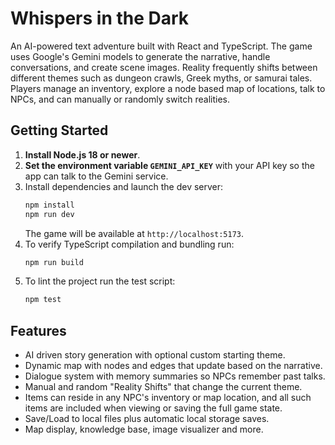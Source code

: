 # Whispers in the Dark

An AI-powered text adventure built with React and TypeScript. The game uses Google's Gemini models to generate the narrative, handle conversations, and create scene images.  Reality frequently shifts between different themes such as dungeon crawls, Greek myths, or samurai tales.  Players manage an inventory, explore a node based map of locations, talk to NPCs, and can manually or randomly switch realities.

## Getting Started

1. **Install Node.js 18 or newer**.
2. **Set the environment variable `GEMINI_API_KEY`** with your API key so the app can talk to the Gemini service.
3. Install dependencies and launch the dev server:
   ```bash
   npm install
   npm run dev
   ```
   The game will be available at `http://localhost:5173`.
4. To verify TypeScript compilation and bundling run:
   ```bash
   npm run build
   ```
5. To lint the project run the test script:
   ```bash
   npm test
   ```

## Features

- AI driven story generation with optional custom starting theme.
- Dynamic map with nodes and edges that update based on the narrative.
- Dialogue system with memory summaries so NPCs remember past talks.
- Manual and random "Reality Shifts" that change the current theme.
- Items can reside in any NPC's inventory or map location, and all such
  items are included when viewing or saving the full game state.
- Save/Load to local files plus automatic local storage saves.
- Map display, knowledge base, image visualizer and more.
